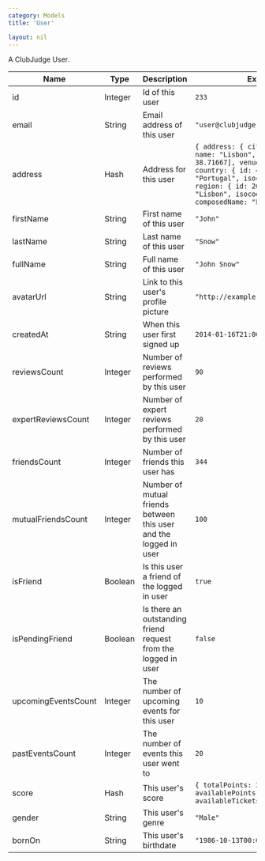 ```yaml
---
category: Models
title: 'User'

layout: nil
---
```

A ClubJudge User.

|         Name        |   Type   |                   Description                   |                            Example                            |
| ------------------- | -------- | ----------------------------------------------- | ------------------------------------------------------------- |
| id                  | Integer  | Id of this user                                 | ```233```                                                     |
| email               | String   | Email address of this user                      | ```"user@clubjudge.com"```                                    |
| address             | Hash     | Address for this user                           | ```{ address: { city: { id: "891", name: "Lisbon", lonLat: [-9.13333, 38.71667], venuesCount: 10}, country: { id: 49, name: "Portugal", isocode: "PT"}, region: { id: 2646, name: "Lisbon", isocode: null}, composedName: "Lisbon,Portugal"}}```                                   |
| firstName           | String   | First name of this user                         | ```"John"```                                                  |
| lastName            | String   | Last name of this user                          | ```"Snow"```                                                  |
| fullName            | String   | Full name of this user                          | ```"John Snow"```                                         |
| avatarUrl           | String   | Link to this user's profile picture             | ```"http://example.com/john_snow.jpg"```                            |
| createdAt           | String   | When this user first signed up                  | ```2014-01-16T21:00:00+01:00```                                                     |
| reviewsCount        | Integer  | Number of reviews performed by this user        | ```90```                                                      |
| expertReviewsCount  | Integer  | Number of expert reviews performed by this user | ```20```                                                     |
| friendsCount        | Integer  | Number of friends this user has                 | ```344```                                                     |
| mutualFriendsCount  | Integer  | Number of mutual friends between this user and the logged in user | ```100```                                     |
| isFriend            | Boolean  | Is this user a friend of the logged in user     | ```true```                                        |
| isPendingFriend     | Boolean  | Is there an outstanding friend request from the logged in user | ```false``` |
| upcomingEventsCount | Integer  | The number of upcoming events for this user     | ```10```              |
| pastEventsCount     | Integer  | The number of events this user went to          | ```20```              |
| score               | Hash     | This user's score                               | ```{ totalPoints: 290, usedPoints: 0, availablePoints: 200, availableTickets: 5}```              |
| gender              | String   | This user's genre                               | ```"Male"```              |
| bornOn              | String   | This user's birthdate                           | ```"1986-10-13T00:00:00.000Z"```              |
